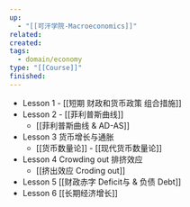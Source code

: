 ```yaml
---
up:
  - "[[可汗学院-Macroeconomics]]"
related: 
created: 
tags:
  - domain/economy
type: "[[Course]]"
finished:
---
```



- Lesson 1 - [[短期 财政和货币政策 组合措施]]
- Lesson 2 - [[菲利普斯曲线]]
	- [[菲利普斯曲线 & AD-AS]]
- Lesson 3 货币增长与通胀
	- [[货币数量论]] - [[现代货币数量论]]
- Lesson 4 Crowding out 排挤效应
	- [[挤出效应 Croding out]]
- Lesson 5 [[财政赤字 Deficit与 & 负债 Debt]]
- Lesson 6 [[长期经济增长]]
